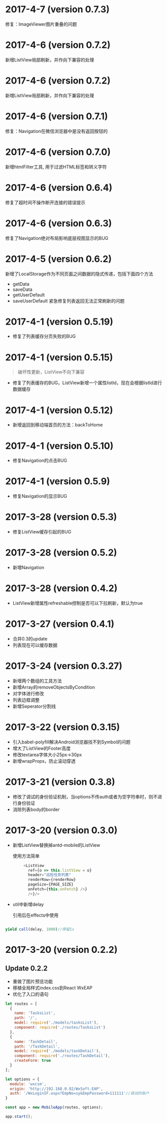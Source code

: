 # 2017-4-7 (version 0.7.3)
修复：ImageViewer图片重叠的问题

# 2017-4-6 (version 0.7.2)
新增ListView局部刷新，并作向下兼容的处理

# 2017-4-6 (version 0.7.2)
新增ListView局部刷新，并作向下兼容的处理

# 2017-4-6 (version 0.7.1)
修复：Navigation在微信浏览器中是没有返回按钮的

# 2017-4-6 (version 0.7.0)
新增htmlFilter工具, 用于过滤HTML标签和转义字符

# 2017-4-6 (version 0.6.4)
修复了超时间不操作断开连接的错误提示

# 2017-4-6 (version 0.6.3)
修复了Navigation绝对布局影响底层视图显示的BUG

# 2017-4-5 (version 0.6.2)
新增了LocalStorage作为不同页面之间数据的隐式传递，包括下面四个方法
* getData
* saveData
* getUserDefault
* saveUserDefault 
紧急修复列表返回无法正常刷新的问题

# 2017-4-1 (version 0.5.19)
* 修复了列表缓存分页失败的BUG

# 2017-4-1 (version 0.5.15)
> 破坏性更新，ListView不向下兼容
* 修复了列表缓存的BUG，ListView新增一个属性listId，现在会根据listId进行数据缓存

# 2017-4-1 (version 0.5.12)
* 新增返回到移动端首页的方法：backToHome

# 2017-4-1 (version 0.5.10)
* 修复Navigation的点击BUG

# 2017-4-1 (version 0.5.9)
* 修复Navigation的显示BUG

# 2017-3-28 (version 0.5.3)
* 修复ListView缓存引起的BUG

# 2017-3-28 (version 0.5.2)
* 新增Navigation

# 2017-3-28 (version 0.4.2)
* ListView新增属性refreshable控制是否可以下拉刷新，默认为true

# 2017-3-27 (version 0.4.1)
* 合并0.3的update
* 列表现在可以缓存数据

# 2017-3-24 (version 0.3.27)
* 新增两个数组的工具方法
* 新增Array的removeObjectsByCondition
* 对字体进行修改
* 列表边框调整
* 新增Seperator分割线

# 2017-3-22 (version 0.3.15)
* 引入babel-polyfill解决Android浏览器找不到Symbol的问题
* 增大了ListView的Footer高度
* 修改textarea字体大小25px->30px
* 新增wrapProps，防止滚动穿透

# 2017-3-21 (version 0.3.8)
* 修改了调试的身份验证机制，当options不传auth或者为空字符串时，则不进行身份验证
* 消除列表body的border


# 2017-3-20 (version 0.3.0)
* 新增ListView替换掉antd-mobile的ListView

    使用方法简单
```js
        <ListView
          ref={o => this.listView = o}
          header="巡检任务列表"
          renderRow={renderRow}
          pageSize={PAGE_SIZE}
          onFetch={this.onFetch} />}
          />}/>
```
* util中新增delay 

    引用后在effects中使用
```js

yield call(delay, 1000)//停留1s
```

# 2017-3-20 (version 0.2.2)

## Update 0.2.2

* 重做了图片预览功能
* 移植全局样式index.css到React WxEAP
* 优化了入口的语句
```js
let routes = [
  {
    name: 'TasksList',
    path: '/',
    model: require('./models/tasksList'),
    component: require('./routes/TasksList')
  },
  {
    name: 'TaskDetail',
    path: '/TaskDetail',
    model: require('./models/taskDetail'),
    component: require('./routes/TaskDetail'),
    createForm: true
  }
];

let options = {
  module: 'wxcsm',
  origin: 'http://192.168.0.92/WxSoft.EAP',
  auth: '/WxLoginIF.aspx?EmpNo=sy&EmpPassword=111111'//调试的账户
}

const app = new MobileApp(routes, options);

app.start();
```